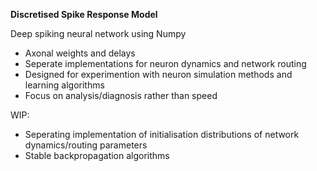 __Discretised Spike Response Model__

Deep spiking neural network using Numpy

- Axonal weights and delays
- Seperate implementations for neuron dynamics and network routing
- Designed for experimention with neuron simulation methods and learning algorithms
- Focus on analysis/diagnosis rather than speed 

WIP: 
- Seperating implementation of initialisation distributions of network dynamics/routing parameters
- Stable backpropagation algorithms

